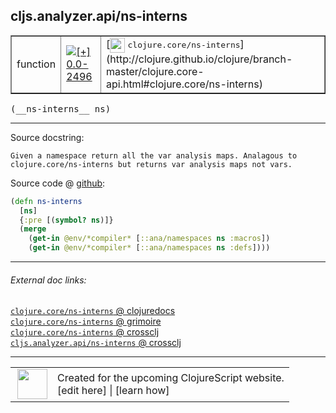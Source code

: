 ## cljs.analyzer.api/ns-interns



 <table border="1">
<tr>
<td>function</td>
<td><a href="https://github.com/cljsinfo/cljs-api-docs/tree/0.0-2496"><img valign="middle" alt="[+] 0.0-2496" title="Added in 0.0-2496" src="https://img.shields.io/badge/+-0.0--2496-lightgrey.svg"></a> </td>
<td>
[<img height="24px" valign="middle" src="http://i.imgur.com/1GjPKvB.png"> <samp>clojure.core/ns-interns</samp>](http://clojure.github.io/clojure/branch-master/clojure.core-api.html#clojure.core/ns-interns)
</td>
</tr>
</table>


 <samp>
(__ns-interns__ ns)<br>
</samp>

---





Source docstring:

```
Given a namespace return all the var analysis maps. Analagous to
clojure.core/ns-interns but returns var analysis maps not vars.
```


Source code @ [github](https://github.com/clojure/clojurescript/blob/r3178/src/clj/cljs/analyzer/api.clj#L39-L46):

```clj
(defn ns-interns
  [ns]
  {:pre [(symbol? ns)]}
  (merge
    (get-in @env/*compiler* [::ana/namespaces ns :macros])
    (get-in @env/*compiler* [::ana/namespaces ns :defs])))
```

<!--
Repo - tag - source tree - lines:

 <pre>
clojurescript @ r3178
└── src
    └── clj
        └── cljs
            └── analyzer
                └── <ins>[api.clj:39-46](https://github.com/clojure/clojurescript/blob/r3178/src/clj/cljs/analyzer/api.clj#L39-L46)</ins>
</pre>

-->

---



###### External doc links:

[`clojure.core/ns-interns` @ clojuredocs](http://clojuredocs.org/clojure.core/ns-interns)<br>
[`clojure.core/ns-interns` @ grimoire](http://conj.io/store/v1/org.clojure/clojure/1.7.0-beta3/clj/clojure.core/ns-interns/)<br>
[`clojure.core/ns-interns` @ crossclj](http://crossclj.info/fun/clojure.core/ns-interns.html)<br>
[`cljs.analyzer.api/ns-interns` @ crossclj](http://crossclj.info/fun/cljs.analyzer.api/ns-interns.html)<br>

---

 <table>
<tr><td>
<img valign="middle" align="right" width="48px" src="http://i.imgur.com/Hi20huC.png">
</td><td>
Created for the upcoming ClojureScript website.<br>
[edit here] | [learn how]
</td></tr></table>

[edit here]:https://github.com/cljsinfo/cljs-api-docs/blob/master/cljsdoc/cljs.analyzer.api_ns-interns.cljsdoc
[learn how]:https://github.com/cljsinfo/cljs-api-docs/wiki/cljsdoc-files

<!--

This information was too distracting to show to readers, but I'll leave it
commented here since it is helpful to:

- pretty-print the data used to generate this document
- and show how to retrieve that data



The API data for this symbol:

```clj
{:ns "cljs.analyzer.api",
 :name "ns-interns",
 :signature ["[ns]"],
 :history [["+" "0.0-2496"]],
 :type "function",
 :full-name-encode "cljs.analyzer.api_ns-interns",
 :source {:code "(defn ns-interns\n  [ns]\n  {:pre [(symbol? ns)]}\n  (merge\n    (get-in @env/*compiler* [::ana/namespaces ns :macros])\n    (get-in @env/*compiler* [::ana/namespaces ns :defs])))",
          :title "Source code",
          :repo "clojurescript",
          :tag "r3178",
          :filename "src/clj/cljs/analyzer/api.clj",
          :lines [39 46]},
 :full-name "cljs.analyzer.api/ns-interns",
 :clj-symbol "clojure.core/ns-interns",
 :docstring "Given a namespace return all the var analysis maps. Analagous to\nclojure.core/ns-interns but returns var analysis maps not vars."}

```

Retrieve the API data for this symbol:

```clj
;; from Clojure REPL
(require '[clojure.edn :as edn])
(-> (slurp "https://raw.githubusercontent.com/cljsinfo/cljs-api-docs/catalog/cljs-api.edn")
    (edn/read-string)
    (get-in [:symbols "cljs.analyzer.api/ns-interns"]))
```

-->
